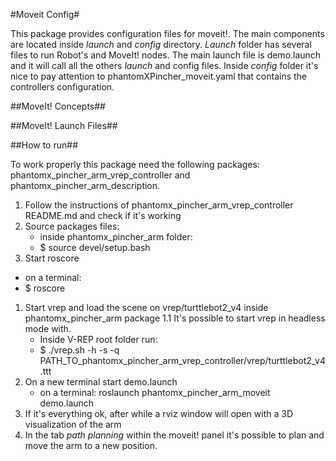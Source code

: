 #Moveit Config#

This package provides configuration files for moveit!. The main components are located inside _launch_ and _config_ directory. _Launch_ folder has several files to run Robot's and MoveIt! nodes. The main launch file is demo.launch and it will call all the others _launch_ and config files. Inside _config_ folder it's nice to pay attention to phantomXPincher\_moveit.yaml that contains the controllers configuration.

##MoveIt! Concepts##


##MoveIt! Launch Files##


##How to run##

To work properly this package need the following packages: phantomx\_pincher\_arm\_vrep\_controller and phantomx\_pincher\_arm\_description.

1. Follow the instructions of phantomx\_pincher\_arm\_vrep\_controller README.md and check if it's working
1. Source packages files:
   - inside phantomx\_pincher\_arm folder:
   -  $ source devel/setup.bash
1. Start roscore
  - on a terminal:
  - $ roscore
1. Start vrep and load the scene on vrep/turttlebot2\_v4 inside phantomx\_pincher\_arm package
   1.1 It's possible to start vrep in headless mode with.
      - Inside V-REP root folder run:
      - $ ./vrep.sh -h -s -q PATH\_TO\_phantomx\_pincher\_arm\_vrep\_controller/vrep/turttlebot2\_v4.ttt
1. On a new terminal start demo.launch
   - on a terminal: roslaunch phantomx\_pincher\_arm\_moveit demo.launch
1. If it's everything ok, after while a rviz window will open with a 3D visualization of the arm
1. In the tab _path planning_ within the moveit! panel it's possible to plan and move the arm to a new position.